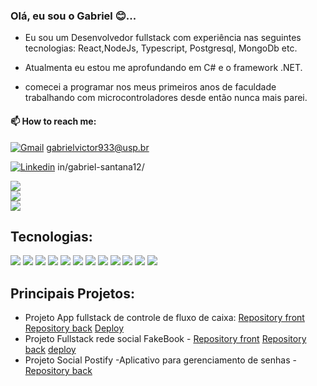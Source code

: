 ### Olá, eu sou o Gabriel 😊...
- Eu sou um Desenvolvedor fullstack com experiência nas seguintes tecnologias: React,NodeJs, Typescript, Postgresql, MongoDb etc.
  
- Atualmenta eu estou me aprofundando em C# e o framework .NET.

- comecei a programar nos meus primeiros anos de faculdade trabalhando com microcontroladores desde então nunca mais parei.

#### 📫 How to reach me: 

[![Gmail](https://img.shields.io/badge/Gmail-D14836?style=for-the-badge&logo=gmail&logoColor=white)](https://criarmeulink.com.br/u/1677002423) gabrielvictor933@usp.br

[![Linkedin](https://img.shields.io/badge/LinkedIn-0077B5?style=for-the-badge&logo=linkedin&logoColor=white)](https://img.shields.io/badge/LinkedIn-0077B5?style=for-the-badge&logo=linkedin&logoColor=white) in/gabriel-santana12/


<div>
 <img align=center src= "https://github-readme-stats.vercel.app/api?username=gabriel-victor933&show_icons=true&theme=radical&card_width=450">
 <br />
 <img align="center" src= "https://github-readme-stats.vercel.app/api/top-langs/?username=gabriel-victor933&layout=compact&theme=radical&card_width=400">
 <br />
 <img align="center" src= "https://streak-stats.demolab.com?user=gabriel-victor933&theme=radical">
</div>




## Tecnologias: 
[![](https://img.shields.io/badge/JavaScript-F7DF1E?style=for-the-badge&logo=javascript&logoColor=black)]()
[![](https://img.shields.io/badge/HTML5-E34F26?style=for-the-badge&logo=html5&logoColor=white)]()
[![](https://img.shields.io/badge/CSS3-1572B6?style=for-the-badge&logo=css3&logoColor=white)]()
[![](https://img.shields.io/badge/React-20232A?style=for-the-badge&logo=react&logoColor=61DAF)]()
[![](https://img.shields.io/badge/React_Router-CA4245?style=for-the-badge&logo=react-router&logoColor=white)]()
[![](https://img.shields.io/badge/GIT-E44C30?style=for-the-badge&logo=git&logoColor=white)]()
[![](https://img.shields.io/badge/GitHub-100000?style=for-the-badge&logo=github&logoColor=white)]()
[![](https://img.shields.io/badge/Bootstrap-563D7C?style=for-the-badge&logo=bootstrap&logoColor=white)]()
[![](https://img.shields.io/badge/Node.js-43853D?style=for-the-badge&logo=node.js&logoColor=white)]()
[![](	https://img.shields.io/badge/Express.js-404D59?style=for-the-badge)]()
[![](https://img.shields.io/badge/MongoDB-4EA94B?style=for-the-badge&logo=mongodb&logoColor=white)]()
[![](https://img.shields.io/badge/PostgreSQL-316192?style=for-the-badge&logo=postgresql&logoColor=white)]()


## Principais Projetos: 
- Projeto App fullstack de controle de fluxo de caixa: [Repository front](https://github.com/gabriel-victor933/projeto14-mywallet-front) [Repository back](https://github.com/gabriel-victor933/projeto14-mywallet-back) [Deploy](https://projeto14-mywallet-front-eosin-nine.vercel.app/) 
 - Projeto Fullstack rede social FakeBook - [Repository front](https://github.com/gabriel-victor933/projeto18-freela-front) [Repository back](https://github.com/gabriel-victor933/projeto18-freela-back) [deploy](https://projeto18-freela-front-7r1zsixk7-gabriel-victor933.vercel.app/)
 - Projeto Social Postify -Aplicativo para gerenciamento de senhas - [Repository back](https://github.com/gabriel-victor933/projeto23-drivenpass-nest) 
 
